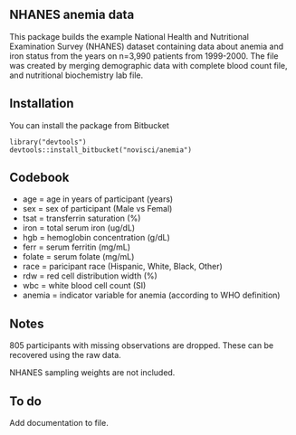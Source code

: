 NHANES anemia data
------------------

This package builds the example National Health and Nutritional
Examination Survey (NHANES) dataset containing data about anemia and
iron status from the years on n=3,990 patients from 1999-2000. The file
was created by merging demographic data with complete blood count file,
and nutritional biochemistry lab file.

Installation
------------

You can install the package from Bitbucket

    library("devtools")
    devtools::install_bitbucket("novisci/anemia")

Codebook
--------

-   age = age in years of participant (years)
-   sex = sex of participant (Male vs Femal)
-   tsat = transferrin saturation (%)
-   iron = total serum iron (ug/dL)
-   hgb = hemoglobin concentration (g/dL)
-   ferr = serum ferritin (mg/mL)
-   folate = serum folate (mg/mL)
-   race = paricipant race (Hispanic, White, Black, Other)
-   rdw = red cell distribution width (%)
-   wbc = white blood cell count (SI)
-   anemia = indicator variable for anemia (according to WHO definition)

Notes
-----

805 participants with missing observations are dropped. These can be
recovered using the raw data.

NHANES sampling weights are not included.

To do
-----

Add documentation to file.
